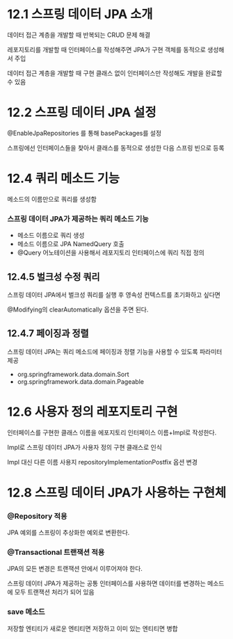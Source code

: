 # 12.1 스프링 데이터 JPA 소개

데이터 접근 계층을 개발할 때 반복되는 CRUD 문제 해결

레포지토리를 개발할 때 인터페이스를 작성해주면 JPA가 구현 객체를 동적으로 생성해서 주입

데이터 접근 계층을 개발할 때 구현 클래스 없이 인터페이스만 작성해도 개발을 완료할 수 있음

# 12.2 스프링 데이터 JPA 설정

@EnableJpaRepositories 를 통해 basePackages를 설정

스프링에선 인터페이스들을 찾아서 클래스를 동적으로 생성한 다음 스프링 빈으로 등록

# 12.4 쿼리 메소드 기능

메소드의 이름만으로 쿼리를 생성함

### 스프링 데이터 JPA가 제공하는 쿼리 메소드 기능

- 메소드 이름으로 쿼리 생성
- 메소드 이름으로 JPA NamedQuery 호출
- @Query 어노테이션을 사용해서 레포지토리 인터페이스에 쿼리 직접 정의

## 12.4.5 벌크성 수정 쿼리

스프링 데이터 JPA에서 벌크성 쿼리를 실행 후 영속성 컨텍스트를 초기화하고 싶다면

@Modifying의 clearAutomatically 옵션을 주면 된다.

## 12.4.7 페이징과 정렬

스프링 데이터 JPA는 쿼리 메소드에 페이징과 정렬 기능을 사용할 수 있도록 파라미터 제공

- org.springframework.data.domain.Sort
- org.springframework.data.domain.Pageable

# 12.6 사용자 정의 레포지토리 구현

인터페이스를 구현한 클래스 이름을 에포지토리 인터페이스 이름+Impl로 작성한다.

Impl로 스프링 데이터 JPA가 사용자 정의 구현 클래스로 인식

Impl 대신 다른 이름 사용지 repositoryImplementationPostfix 옵션 변경

# 12.8 스프링 데이터 JPA가 사용하는 구현체

### @Repository 적용

JPA 예외를 스프링이 추상화한 예외로 변환한다.

### @Transactional 트랜잭션 적용

JPA의 모든 변경은 트랜잭션 안에서 이루어져야 한다.

스프링 데이터 JPA가 제공하는 공통 인터페이스를 사용하면 데이터를 변경하는 메소드에 모두 트랜잭션 처리가 되어 있음

### save 메소드

저장할 엔티티가 새로운 엔티티면 저장하고 이미 있는 엔티티면 병합
